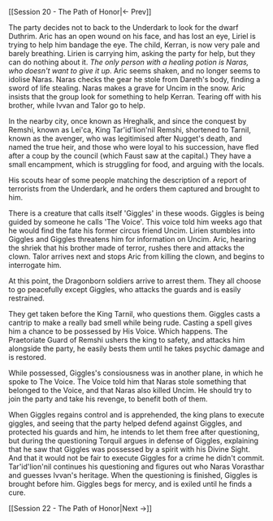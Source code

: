 [[Session 20 - The Path of Honor|<- Prev]]

The party decides not to back to the Underdark to look for the dwarf Duthrim. Aric has an open wound on his face, and has lost an eye, Liriel is trying to help him bandage the eye. The child, Kerran, is now very pale and barely breathing. Lirien is carrying him, asking the party for help, but they can do nothing about it.  *The only person with a healing potion is Naras, who doesn't want to give it up*. Aric seems shaken, and no longer seems to idolise Naras. Naras checks the gear he stole from Dareth's body, finding a sword of life stealing. Naras makes a grave for Uncim in the snow. Aric insists that the group look for something to help Kerran. Tearing off with his brother, while Ivvan and Talor go to help.

In the nearby city, once known as Hreghalk, and since the conquest by Remshi, known as Lei'ca, King Tar'id'lion'nil Remshi, shortened to Tarnil, known as the avenger, who was legitimised after Nugget's death, and named the true heir, and those who were loyal to his succession, have fled after a coup by the council (which Faust saw at the capital.) They have a small encampment, which is struggling for food, and arguing with the locals.

His scouts hear of some people matching the description of a report of terrorists from the Underdark, and he orders them captured and brought to him.

There is a creature that calls itself 'Giggles' in these woods. Giggles is being guided by someone he calls 'The Voice'. This voice told him weeks ago that he would find the fate his former circus friend Uncim. Lirien stumbles into Giggles and Giggles threatens him for information on Uncim. Aric, hearing the shriek that his brother made of terror, rushes there and attacks the clown. Talor arrives next and stops Aric from killing the clown, and begins to interrogate him.

At this point, the Dragonborn soldiers arrive to arrest them. They all choose to go peacefully except Giggles, who attacks the guards and is easily restrained.

They get taken before the King Tarnil, who questions them. Giggles casts a cantrip to make a really bad smell while being rude. Casting a spell gives him a chance to be possessed by His Voice. Which happens. The Praetoriate Guard of Remshi ushers the king to safety, and attacks him alongside the party, he easily bests them until he takes psychic damage and is restored. 

While possessed, Giggles's consiousness was in another plane, in which he spoke to The Voice. The Voice told him that Naras stole something that belonged to the Voice, and that Naras also killed Uncim. He should try to join the party and take his revenge, to benefit both of them.

When Giggles regains control and is apprehended, the king plans to execute giggles, and seeing that the party helped defend against Giggles, and protected his guards and him, he intends to let them free after questioning, but during the questioning Torquil argues in defense of Giggles, explaining that he saw that Giggles was possessed by a spirit with his Divine Sight. And that it would not be fair to execute Giggles for a crime he didn't commit. Tar'id'lion'nil continues his questioning and figures out who Naras Vorasthar and guesses Ivvan's heritage. When the questioning is finished, Giggles is brought before him. Giggles begs for mercy, and is exiled until he finds a cure.

[[Session 22 - The Path of Honor|Next ->]]